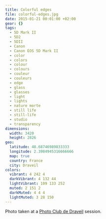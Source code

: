 ```yaml
---
title: Colorful edges
file: colorful-edges.jpg
date: 2015-01-21 00:01:00 +02:00
gear: {}
tags:
  - 5D Mark II
  - 5D2
  - 5DII
  - Canon
  - Canon EOS 5D Mark II
  - color
  - colors
  - colour
  - colours
  - couleur
  - couleurs
  - edge
  - glass
  - glasses
  - light
  - lights
  - nature morte
  - still life
  - still-life
  - studio
  - transparency
dimensions:
  width: 3420
  height: 2826
geo:
  latitude: 48.68746989833333
  longitude: 2.3984945316666666
  map: true
  country: France
  city: Draveil
colors:
  vibrant: 4 242 4
  darkVibrant: 4 132 44
  lightVibrant: 109 133 252
  muted: 2 151 2
  darkMuted: 4 4 4
  lightMuted: 3 28 150
---
```


Photo taken at a <a href="https://photo-club-draveil.fr/">Photo Club de Draveil</a> session.
